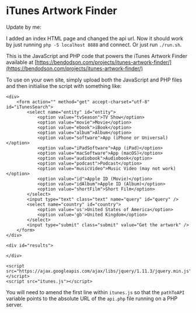 iTunes Artwork Finder
=====================

Update by me:

I added an index HTML page and changed the api url. Now it should work by just running `php -S localhost 8888` and connect. Or just run `./run.sh`.

This is the JavaScript and PHP code that powers the iTunes Artwork Finder available at [https://bendodson.com/projects/itunes-artwork-finder/](https://bendodson.com/projects/itunes-artwork-finder/)

To use on your own site, simply upload both the JavaScript and PHP files and then initialise the script with something like:

	<div>
		<form action="" method="get" accept-charset="utf-8" id="iTunesSearch">
			<select name="entity" id="entity">
				<option value="tvSeason">TV Show</option>
				<option value="movie">Movie</option>
				<option value="ebook">iBook</option>
				<option value="album">Album</option>
				<option value="software">App (iPhone or Universal)</option>
				<option value="iPadSoftware">App (iPad)</option>
				<option value="macSoftware">App (macOS)</option>
				<option value="audiobook">Audiobook</option>
				<option value="podcast">Podcast</option>
				<option value="musicVideo">Music Video (may not work)</option>
				<option value="id">Apple ID (Movie)</option>
				<option value="idAlbum">Apple ID (Album)</option>
				<option value="shortFilm">Short Film</option>
			</select>
			<input type="text" class="text" name="query" id="query" />
			<select name="country" id="country">
				<option value='us'>United States of America</option>
				<option value='gb'>United Kingdom</option>
			</select>
			<input type="submit" class="submit" value="Get the artwork" />
		</form>
	</div>

	<div id="results">

	</div>

	<script src="https://ajax.googleapis.com/ajax/libs/jquery/1.11.3/jquery.min.js"></script>
	<script src="itunes.js"></script>

You will need to amend the first line within `itunes.js` so that the `pathToAPI` variable points to the absolute URL of the `api.php` file running on a PHP server.
